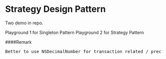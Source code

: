 # Strategy Design Pattern

Two demo in repo.

Playground 1 for Singleton Pattern
Playground 2 for Strategy Pattern

####Remark
<pre>Better to use NSDecimalNumber for transaction related / precise amount of money, to avoid inaccurate & random decimal place value from Double / Float.</pre>